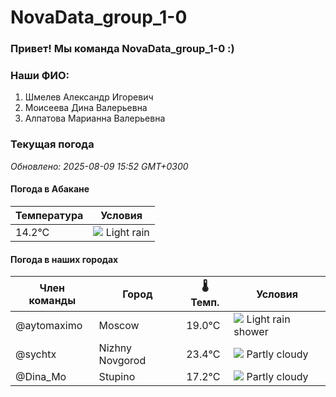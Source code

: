 # NovaData_group_1-0
### Привет! Мы команда NovaData_group_1-0 :)

### Наши ФИО:
1. Шмелев Александр Игоревич
2. Моисеева Дина Валерьевна
3. Алпатова Марианна Валерьевна

### Текущая погода
<!-- WEATHER:START -->
_Обновлено: 2025-08-09 15:52 GMT+0300_

#### Погода в Абакане

| Температура | Условия |
|-------------|----------|
| 14.2°C     | ![](https://cdn.weatherapi.com/weather/64x64/day/296.png) Light rain |

#### Погода в наших городах

| Член команды  | Город               | 🌡️ Темп.  | Условия          |
|---------------|---------------------|-----------|--------------------|
| @aytomaximo    | Moscow              |   19.0°C | ![](https://cdn.weatherapi.com/weather/64x64/day/353.png) Light rain shower |
| @sychtx        | Nizhny Novgorod     |   23.4°C | ![](https://cdn.weatherapi.com/weather/64x64/day/116.png) Partly cloudy |
| @Dina_Mo       | Stupino             |   17.2°C | ![](https://cdn.weatherapi.com/weather/64x64/day/116.png) Partly cloudy |

<!-- WEATHER:END -->
